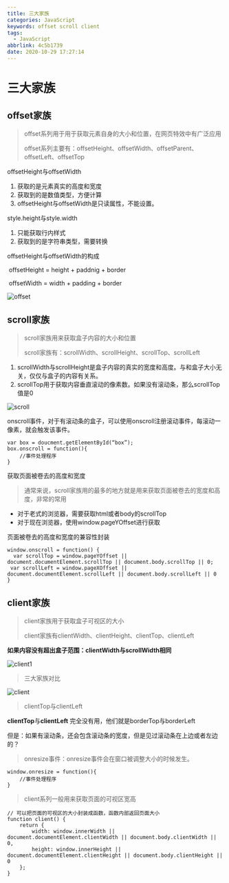 ```yaml
---
title: 三大家族
categories: JavaScript
keywords: offset scroll client
tags:
  - JavaScript
abbrlink: 4c5b1739
date: 2020-10-29 17:27:14
---
```

# 三大家族

## offset家族

> offset系列用于用于获取元素自身的大小和位置，在网页特效中有广泛应用
>
> offset系列主要有：offsetHeight、offsetWidth、offsetParent、offsetLeft、offsetTop
<!--more-->
offsetHeight与offsetWidth

1. 获取的是元素真实的高度和宽度
2. 获取到的是数值类型，方便计算
3. offsetHeight与offsetWidth是只读属性，不能设置。

style.height与style.width

1. 只能获取行内样式
2. 获取到的是字符串类型，需要转换



offsetHeight与offsetWidth的构成

​	offsetHeight = height + paddnig + border

​	offsetWidth = width + padding + border

 ![offset](https://myblog-1303177382.cos.ap-chongqing.myqcloud.com/blogpostimg/%E4%B8%89%E5%A4%A7%E5%AE%B6%E6%97%8F/offset.png)

## scroll家族

> scroll家族用来获取盒子内容的大小和位置
>
> scroll家族有：scrollWidth、scrollHeight、scrollTop、scrollLeft

1. scrollWidth与scrollHeight是盒子内容的真实的宽度和高度。与和盒子大小无关，仅仅与盒子的内容有关系。
2. scrollTop用于获取内容垂直滚动的像素数。如果没有滚动条，那么scrollTop值是0

 ![scroll](https://myblog-1303177382.cos.ap-chongqing.myqcloud.com/blogpostimg/%E4%B8%89%E5%A4%A7%E5%AE%B6%E6%97%8F/scroll.png)

onscroll事件，对于有滚动条的盒子，可以使用onscroll注册滚动事件，每滚动一像素，就会触发该事件。

```
var box = doucment.getElementById(“box”);
box.onscroll = function(){
	//事件处理程序
}
```



获取页面被卷去的高度和宽度

> 通常来说，scroll家族用的最多的地方就是用来获取页面被卷去的宽度和高度，非常的常用

+ 对于老式的浏览器，需要获取html或者body的scrollTop
+ 对于现在浏览器，使用window.pageYOffset进行获取

页面被卷去的高度和宽度的兼容性封装

```
window.onscroll = function() {
  var scrollTop = window.pageYOffset || document.documentElement.scrollTop || document.body.scrollTop || 0;
 var scrollLeft = window.pageXOffset || document.documentElement.scrollLeft || document.body.scrollLeft || 0
}
```


## client家族

> client家族用于获取盒子可视区的大小
>
> client家族有clientWidth、clientHeight、clientTop、clientLeft

**如果内容没有超出盒子范围：clientWidth与scrollWidth相同**

 ![client1](https://myblog-1303177382.cos.ap-chongqing.myqcloud.com/blogpostimg/%E4%B8%89%E5%A4%A7%E5%AE%B6%E6%97%8F/client1.png)

> 三大家族对比

 ![client](https://myblog-1303177382.cos.ap-chongqing.myqcloud.com/blogpostimg/%E4%B8%89%E5%A4%A7%E5%AE%B6%E6%97%8F/client.png)

> clientTop与clientLeft

**clientTop**与**clientLeft** 完全没有用，他们就是borderTop与borderLeft

但是：如果有滚动条，还会包含滚动条的宽度，但是见过滚动条在上边或者左边的？

> onresize事件：onresize事件会在窗口被调整大小的时候发生。

```
window.onresize = function(){
	//事件处理程序
}
```

> client系列一般用来获取页面的可视区宽高

```
// 可以把页面的可视区的大小封装成函数，函数内部返回页面大小
function client() {
    return {
        width: window.innerWidth || document.documentElement.clientWidth || document.body.clientWidth || 0,
        height: window.innerHeight || document.documentElement.clientHeight || document.body.clientHeight || 0
    };
}
```

